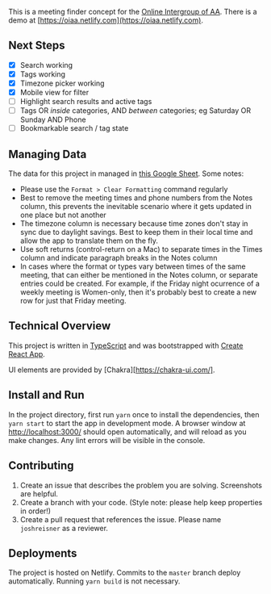 This is a meeting finder concept for the [Online Intergroup of AA](http://aa-intergroup.org/). There is a demo at [https://oiaa.netlify.com](https://oiaa.netlify.com).

## Next Steps

- [x] Search working
- [x] Tags working
- [x] Timezone picker working
- [x] Mobile view for filter
- [ ] Highlight search results and active tags
- [ ] Tags OR _inside_ categories, AND _between_ categories; eg Saturday OR Sunday AND Phone
- [ ] Bookmarkable search / tag state

## Managing Data

The data for this project in managed in [this Google Sheet](https://docs.google.com/spreadsheets/d/1UwTJNdzpGHKL8Vuig37SBk_pYKlA9xJgjjfOGyAeD_4/edit#gid=0). Some notes:

- Please use the `Format > Clear Formatting` command regularly
- Best to remove the meeting times and phone numbers from the Notes column, this prevents the inevitable scenario where it gets updated in one place but not another
- The timezone column is necessary because time zones don't stay in sync due to daylight savings. Best to keep them in their local time and allow the app to translate them on the fly.
- Use soft returns (control-return on a Mac) to separate times in the Times column and indicate paragraph breaks in the Notes column
- In cases where the format or types vary between times of the same meeting, that can either be mentioned in the Notes column, or separate entries could be created. For example, if the Friday night ocurrence of a weekly meeting is Women-only, then it's probably best to create a new row for just that Friday meeting.

## Technical Overview

This project is written in [TypeScript](https://www.typescriptlang.org/) and was bootstrapped with [Create React App](https://github.com/facebook/create-react-app).

UI elements are provided by [Chakra][https://chakra-ui.com/].

## Install and Run

In the project directory, first run `yarn` once to install the dependencies, then `yarn start` to start the app in development mode. A browser window at [http://localhost:3000/](http://localhost:3000/) should open automatically, and will reload as you make changes. Any lint errors will be visible in the console.

## Contributing

1. Create an issue that describes the problem you are solving. Screenshots are helpful.
1. Create a branch with your code. (Style note: please help keep properties in order!)
1. Create a pull request that references the issue. Please name `joshreisner` as a reviewer.

## Deployments

The project is hosted on Netlify. Commits to the `master` branch deploy automatically. Running `yarn build` is not necessary.
